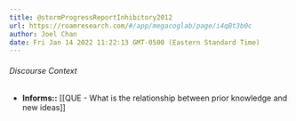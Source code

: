 ```yaml
---
title: @stormProgressReportInhibitory2012
url: https://roamresearch.com/#/app/megacoglab/page/i4qBt3b0c
author: Joel Chan
date: Fri Jan 14 2022 11:22:13 GMT-0500 (Eastern Standard Time)
---
```




###### Discourse Context

- **Informs::** [[QUE - What is the relationship between prior knowledge and new ideas]]
